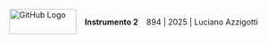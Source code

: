<span style="display: flex; align-items: center; gap: 15px;">
  <img src="https://i.imgur.com/3dKJzNX.png" width="120px" height="46px" alt="GitHub Logo">
 <b>Instrumento 2</b> 894 | 2025 | Luciano Azzigotti
</span>

